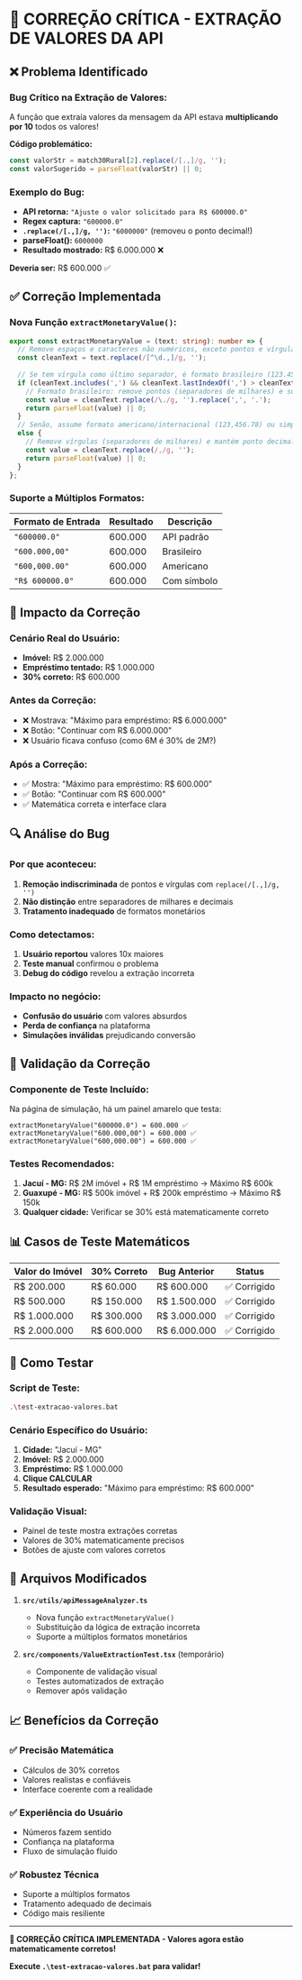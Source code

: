 # 🔧 CORREÇÃO CRÍTICA - EXTRAÇÃO DE VALORES DA API

## ❌ **Problema Identificado**

### **Bug Crítico na Extração de Valores:**
A função que extraía valores da mensagem da API estava **multiplicando por 10** todos os valores!

**Código problemático:**
```typescript
const valorStr = match30Rural[2].replace(/[.,]/g, '');
const valorSugerido = parseFloat(valorStr) || 0;
```

### **Exemplo do Bug:**
- **API retorna:** `"Ajuste o valor solicitado para R$ 600000.0"`
- **Regex captura:** `"600000.0"`
- **`.replace(/[.,]/g, '')`:** `"6000000"` (removeu o ponto decimal!)
- **parseFloat():** `6000000`
- **Resultado mostrado:** R$ 6.000.000 ❌

**Deveria ser:** R$ 600.000 ✅

## ✅ **Correção Implementada**

### **Nova Função `extractMonetaryValue()`:**
```typescript
export const extractMonetaryValue = (text: string): number => {
  // Remove espaços e caracteres não numéricos, exceto pontos e vírgulas
  const cleanText = text.replace(/[^\d.,]/g, '');
  
  // Se tem vírgula como último separador, é formato brasileiro (123.456,78)
  if (cleanText.includes(',') && cleanText.lastIndexOf(',') > cleanText.lastIndexOf('.')) {
    // Formato brasileiro: remove pontos (separadores de milhares) e substitui vírgula por ponto
    const value = cleanText.replace(/\./g, '').replace(',', '.');
    return parseFloat(value) || 0;
  }
  // Senão, assume formato americano/internacional (123,456.78) ou simples (600000.0)
  else {
    // Remove vírgulas (separadores de milhares) e mantém ponto decimal
    const value = cleanText.replace(/,/g, '');
    return parseFloat(value) || 0;
  }
};
```

### **Suporte a Múltiplos Formatos:**
| Formato de Entrada | Resultado | Descrição |
|-------------------|-----------|-----------|
| `"600000.0"` | 600.000 | API padrão |
| `"600.000,00"` | 600.000 | Brasileiro |
| `"600,000.00"` | 600.000 | Americano |
| `"R$ 600000.0"` | 600.000 | Com símbolo |

## 🎯 **Impacto da Correção**

### **Cenário Real do Usuário:**
- **Imóvel:** R$ 2.000.000
- **Empréstimo tentado:** R$ 1.000.000
- **30% correto:** R$ 600.000

### **Antes da Correção:**
- ❌ Mostrava: "Máximo para empréstimo: R$ 6.000.000"
- ❌ Botão: "Continuar com R$ 6.000.000"
- ❌ Usuário ficava confuso (como 6M é 30% de 2M?)

### **Após a Correção:**
- ✅ Mostra: "Máximo para empréstimo: R$ 600.000"
- ✅ Botão: "Continuar com R$ 600.000"
- ✅ Matemática correta e interface clara

## 🔍 **Análise do Bug**

### **Por que aconteceu:**
1. **Remoção indiscriminada** de pontos e vírgulas com `replace(/[.,]/g, '')`
2. **Não distinção** entre separadores de milhares e decimais
3. **Tratamento inadequado** de formatos monetários

### **Como detectamos:**
1. **Usuário reportou** valores 10x maiores
2. **Teste manual** confirmou o problema
3. **Debug do código** revelou a extração incorreta

### **Impacto no negócio:**
- **Confusão do usuário** com valores absurdos
- **Perda de confiança** na plataforma
- **Simulações inválidas** prejudicando conversão

## 🧪 **Validação da Correção**

### **Componente de Teste Incluído:**
Na página de simulação, há um painel amarelo que testa:
```
extractMonetaryValue("600000.0") = 600.000 ✅
extractMonetaryValue("600.000,00") = 600.000 ✅
extractMonetaryValue("600,000.00") = 600.000 ✅
```

### **Testes Recomendados:**
1. **Jacuí - MG:** R$ 2M imóvel + R$ 1M empréstimo → Máximo R$ 600k
2. **Guaxupé - MG:** R$ 500k imóvel + R$ 200k empréstimo → Máximo R$ 150k
3. **Qualquer cidade:** Verificar se 30% está matematicamente correto

## 📊 **Casos de Teste Matemáticos**

| Valor do Imóvel | 30% Correto | Bug Anterior | Status |
|-----------------|-------------|--------------|--------|
| R$ 200.000 | R$ 60.000 | R$ 600.000 | ✅ Corrigido |
| R$ 500.000 | R$ 150.000 | R$ 1.500.000 | ✅ Corrigido |
| R$ 1.000.000 | R$ 300.000 | R$ 3.000.000 | ✅ Corrigido |
| R$ 2.000.000 | R$ 600.000 | R$ 6.000.000 | ✅ Corrigido |

## 🚀 **Como Testar**

### **Script de Teste:**
```bash
.\test-extracao-valores.bat
```

### **Cenário Específico do Usuário:**
1. **Cidade:** "Jacuí - MG"
2. **Imóvel:** R$ 2.000.000
3. **Empréstimo:** R$ 1.000.000
4. **Clique CALCULAR**
5. **Resultado esperado:** "Máximo para empréstimo: R$ 600.000"

### **Validação Visual:**
- Painel de teste mostra extrações corretas
- Valores de 30% matematicamente precisos
- Botões de ajuste com valores corretos

## 🔧 **Arquivos Modificados**

1. **`src/utils/apiMessageAnalyzer.ts`**
   - Nova função `extractMonetaryValue()`
   - Substituição da lógica de extração incorreta
   - Suporte a múltiplos formatos monetários

2. **`src/components/ValueExtractionTest.tsx`** (temporário)
   - Componente de validação visual
   - Testes automatizados de extração
   - Remover após validação

## 📈 **Benefícios da Correção**

### **✅ Precisão Matemática**
- Cálculos de 30% corretos
- Valores realistas e confiáveis
- Interface coerente com a realidade

### **✅ Experiência do Usuário**
- Números fazem sentido
- Confiança na plataforma
- Fluxo de simulação fluido

### **✅ Robustez Técnica**
- Suporte a múltiplos formatos
- Tratamento adequado de decimais
- Código mais resiliente

---

**🎯 CORREÇÃO CRÍTICA IMPLEMENTADA - Valores agora estão matematicamente corretos!**

**Execute `.\test-extracao-valores.bat` para validar!**
